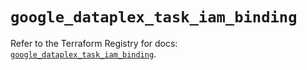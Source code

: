 # `google_dataplex_task_iam_binding`

Refer to the Terraform Registry for docs: [`google_dataplex_task_iam_binding`](https://registry.terraform.io/providers/hashicorp/google-beta/6.14.1/docs/resources/google_dataplex_task_iam_binding).
